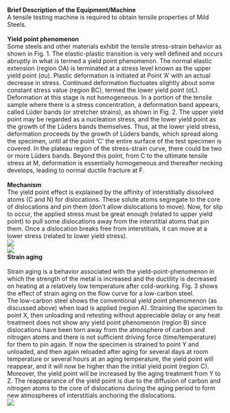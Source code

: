 <b>Brief Description of the Equipment/Machine </b><br>
A tensile testing machine is required to obtain tensile properties of Mild Steels.  <br><br>
<b>Yield point phenomenon</b><br> 
Some steels and other materials exhibit the tensile stress-strain behavior as shown in Fig. 1. The elastic-plastic transition is very well defined and occurs abruptly in what is termed a yield point phenomenon. The normal elastic extension (region OA) is terminated at a stress level known as the upper yield point (σu). Plastic deformation is initiated at Point ‘A’ with an actual decrease in stress. Continued deformation fluctuates slightly about some constant stress value (region BC), termed the lower yield point (σL). Deformation at this stage is not homogeneous. In a portion of the tensile sample where there is a stress concentration, a deformation band appears, called Lüder bands (or stretcher strains), as shown in Fig. 2. The upper yield point may be regarded as a nucleation stress, and the lower yield point as the growth of the Lüders bands themselves. Thus, at the lower yield stress, deformation proceeds by the growth of Lüders bands, which spread along the specimen, until at the point ‘C’ the entire surface of the test specimen is covered. In the plateau region of the stress-strain curve, there could be two or more Lüders bands. Beyond this point, from C to the ultimate tensile stress at M, deformation is essentially homogeneous and thereafter necking develops, leading to normal ductile fracture at F.<br><br>
<b>Mechanism</b><br> 
The yield point effect is explained by the affinity of interstitially dissolved atoms (C and N) for dislocations. These solute atoms segregate to the core of dislocations and pin them (don’t allow dislocations to move). Now, for slip to occur, the applied stress must be great enough (related to upper yield point) to pull some dislocations away from the interstitial atoms that pin them. Once a dislocation breaks free from interstitials, it can move at a lower stress (related to lower yield stress). <br>
<image src="images/image1.png"><br>
<image src="images/image2.png"><br>
<b>Strain aging</b><br>  
Strain aging is a behavior associated with the yield-point-phenomenon in which the strength of the metal is increased and the ductility is decreased on heating at a relatively low temperature after cold-working. Fig. 3 shows the effect of strain aging on the flow curve for a low-carbon steel.<br> 
The low-carbon steel shows the conventional yield point phenomenon (as discussed above) when load is applied (region A). Straining the specimen to point X, then unloading and retesting without appreciable delay or any heat treatment does not show any yield point phenomenon (region B) since dislocations have been torn away from the atmosphere of carbon and nitrogen atoms and there is not sufficient driving force (time/temperature) for them to pin again. If now the specimen is strained to point Y and unloaded, and then again reloaded after aging for several days at room temperature or several hours at an aging temperature, the yield point will reappear, and it will now be higher than the initial yield point (region C). Moreover, the yield point will be increased by the aging treatment from Y to Z. The reappearance of the yield point is due to the diffusion of carbon and nitrogen atoms to the core of dislocations during the aging period to form new atmospheres of interstitials anchoring the dislocations.<br>
<image src="images/image3.png">

